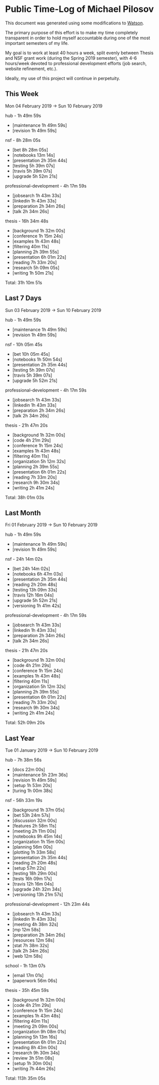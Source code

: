 # Public Time-Log of Michael Pilosov

This document was generated using some modifications to [Watson](https://github.com/TailorDev/Watson).

The primary purpose of this effort is to make my time completely transparent in order to hold myself accountable during one of the most important semesters of my life.

My goal is to work at least 40 hours a week, split evenly between Thesis and NSF grant work (during the Spring 2019 semester), with 4-6 hours/week devoted to professional development efforts (job search, website refinement, etc.). 

Ideally, my use of this project will continue in perpetuity.

## This Week
Mon 04 February 2019 -> Sun 10 February 2019

hub - 1h 49m 59s
- [maintenance  1h 49m 59s]  
- [revision  1h 49m 59s]  

nsf - 8h 28m 05s
- [bet  8h 28m 05s]  
- [notebooks     13m 14s]  
- [presentation  2h 35m 44s]  
- [testing  5h 39m 07s]  
- [travis  5h 39m 07s]  
- [upgrade  5h 52m 21s]  

professional-development - 4h 17m 59s
- [jobsearch  1h 43m 33s]  
- [linkedin  1h 43m 33s]  
- [preparation  2h 34m 26s]  
- [talk  2h 34m 26s]  

thesis - 16h 34m 48s
- [background  1h 32m 00s]  
- [conference  1h 15m 24s]  
- [examples  1h 43m 48s]  
- [filtering     40m 11s]  
- [planning  2h 39m 55s]  
- [presentation  6h 01m 22s]  
- [reading  7h 33m 20s]  
- [research  5h 09m 05s]  
- [writing  1h 50m 21s]  

Total: 31h 10m 51s
## Last 7 Days
Sun 03 February 2019 -> Sun 10 February 2019

hub - 1h 49m 59s
- [maintenance  1h 49m 59s]  
- [revision  1h 49m 59s]  

nsf - 10h 05m 45s
- [bet 10h 05m 45s]  
- [notebooks  1h 50m 54s]  
- [presentation  2h 35m 44s]  
- [testing  5h 39m 07s]  
- [travis  5h 39m 07s]  
- [upgrade  5h 52m 21s]  

professional-development - 4h 17m 59s
- [jobsearch  1h 43m 33s]  
- [linkedin  1h 43m 33s]  
- [preparation  2h 34m 26s]  
- [talk  2h 34m 26s]  

thesis - 21h 47m 20s
- [background  1h 32m 00s]  
- [code  4h 21m 29s]  
- [conference  1h 15m 24s]  
- [examples  1h 43m 48s]  
- [filtering     40m 11s]  
- [organization  5h 12m 32s]  
- [planning  2h 39m 55s]  
- [presentation  6h 01m 22s]  
- [reading  7h 33m 20s]  
- [research  9h 30m 34s]  
- [writing  2h 41m 24s]  

Total: 38h 01m 03s
## Last Month
Fri 01 February 2019 -> Sun 10 February 2019

hub - 1h 49m 59s
- [maintenance  1h 49m 59s]  
- [revision  1h 49m 59s]  

nsf - 24h 14m 02s
- [bet 24h 14m 02s]  
- [notebooks  6h 47m 03s]  
- [presentation  2h 35m 44s]  
- [reading  2h 20m 48s]  
- [testing 13h 09m 33s]  
- [travis 12h 16m 04s]  
- [upgrade  5h 52m 21s]  
- [versioning  1h 41m 42s]  

professional-development - 4h 17m 59s
- [jobsearch  1h 43m 33s]  
- [linkedin  1h 43m 33s]  
- [preparation  2h 34m 26s]  
- [talk  2h 34m 26s]  

thesis - 21h 47m 20s
- [background  1h 32m 00s]  
- [code  4h 21m 29s]  
- [conference  1h 15m 24s]  
- [examples  1h 43m 48s]  
- [filtering     40m 11s]  
- [organization  5h 12m 32s]  
- [planning  2h 39m 55s]  
- [presentation  6h 01m 22s]  
- [reading  7h 33m 20s]  
- [research  9h 30m 34s]  
- [writing  2h 41m 24s]  

Total: 52h 09m 20s
## Last Year
Tue 01 January 2019 -> Sun 10 February 2019

hub - 7h 38m 56s
- [docs     22m 00s]  
- [maintenance  5h 23m 36s]  
- [revision  1h 49m 59s]  
- [setup  1h 53m 20s]  
- [turing  1h 00m 38s]  

nsf - 56h 33m 19s
- [background  1h 37m 05s]  
- [bet 53h 24m 57s]  
- [discussion     32m 00s]  
- [features  2h 58m 11s]  
- [meeting  2h 11m 00s]  
- [notebooks  9h 45m 14s]  
- [organization  1h 15m 00s]  
- [planning     56m 00s]  
- [plotting  1h 33m 58s]  
- [presentation  2h 35m 44s]  
- [reading  2h 20m 48s]  
- [setup     57m 22s]  
- [testing 18h 29m 00s]  
- [tests 16h 09m 17s]  
- [travis 12h 16m 04s]  
- [upgrade 24h 32m 34s]  
- [versioning 13h 21m 57s]  

professional-development - 12h 23m 44s
- [jobsearch  1h 43m 33s]  
- [linkedin  1h 43m 33s]  
- [meeting  4h 38m 32s]  
- [mp     12m 58s]  
- [preparation  2h 34m 26s]  
- [resources     12m 58s]  
- [stat  7h 38m 32s]  
- [talk  2h 34m 26s]  
- [web     12m 58s]  

school - 1h 13m 07s
- [email     17m 01s]  
- [paperwork     56m 06s]  

thesis - 35h 45m 59s
- [background  1h 32m 00s]  
- [code  4h 21m 29s]  
- [conference  1h 15m 24s]  
- [examples  1h 43m 48s]  
- [filtering     40m 11s]  
- [meeting  2h 09m 00s]  
- [organization  9h 08m 01s]  
- [planning  5h 13m 16s]  
- [presentation  6h 01m 22s]  
- [reading  8h 43m 00s]  
- [research  9h 30m 34s]  
- [review  3h 51m 08s]  
- [setup  1h 30m 00s]  
- [writing  7h 44m 26s]  

Total: 113h 35m 05s
